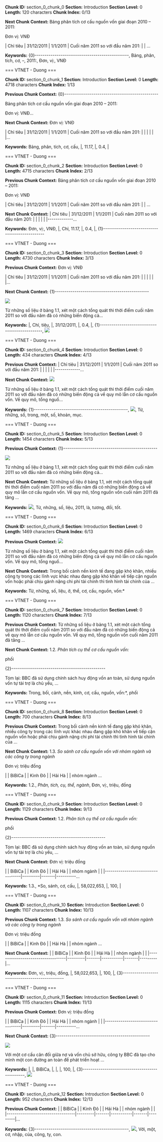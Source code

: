 **Chunk ID:** section_0_chunk_0
**Section:** Introduction
**Section Level:** 0
**Length:** 120 characters
**Chunk Index:** 0/13

**Next Chunk Context:**
Bảng phân tích cơ cấu nguồn vốn giai đoạn 2010 – 2011:

Đơn vị: VNĐ

| Chỉ tiêu                            | 31/12/2011             | 1/1/2011     | Cuối năm 2011 so với đầu năm 201: |              | ...

**Keywords:** {0}------------------------------------------------, Bảng, phân, tích, cơ, –, 2011:, Đơn, vị:, VNĐ

=== VTNET - Duong ===

**Chunk ID:** section_0_chunk_1
**Section:** Introduction
**Section Level:** 0
**Length:** 4718 characters
**Chunk Index:** 1/13

**Previous Chunk Context:**
{0}------------------------------------------------

Bảng phân tích cơ cấu nguồn vốn giai đoạn 2010 – 2011:

Đơn vị: VNĐ...

**Next Chunk Context:**
Đơn vị: VNĐ

| Chỉ tiêu                            | 31/12/2011             | 1/1/2011     | Cuối năm 2011 so với đầu năm 201: |              |                        |               |             |
|...

**Keywords:** Bảng, phân, tích, cơ, cấu, |, 11.17, |, 0.4, |

=== VTNET - Duong ===

**Chunk ID:** section_0_chunk_2
**Section:** Introduction
**Section Level:** 0
**Length:** 4715 characters
**Chunk Index:** 2/13

**Previous Chunk Context:**
Bảng phân tích cơ cấu nguồn vốn giai đoạn 2010 – 2011:

Đơn vị: VNĐ

| Chỉ tiêu                            | 31/12/2011             | 1/1/2011     | Cuối năm 2011 so với đầu năm 201: |              | ...

**Next Chunk Context:**
| Chỉ tiêu                            | 31/12/2011             | 1/1/2011     | Cuối năm 2011 so với đầu năm 201: |              |                        |               |             |
|-------------...

**Keywords:** Đơn, vị:, VNĐ, |, Chỉ, 11.17, |, 0.4, |, {1}------------------------------------------------

=== VTNET - Duong ===

**Chunk ID:** section_0_chunk_3
**Section:** Introduction
**Section Level:** 0
**Length:** 4730 characters
**Chunk Index:** 3/13

**Previous Chunk Context:**
Đơn vị: VNĐ

| Chỉ tiêu                            | 31/12/2011             | 1/1/2011     | Cuối năm 2011 so với đầu năm 201: |              |                        |               |             |
|...

**Next Chunk Context:**
{1}------------------------------------------------

![](_page_1_Figure_0.jpeg)

Từ những số liệu ở bảng 1.1, xét một cách tổng quát thì thời điểm cuối năm
2011 so với đầu năm đã có những biến động cả...

**Keywords:** |, Chỉ, tiêu, |, 31/12/2011, |, 0.4, |, {1}------------------------------------------------, ![](_page_1_Figure_0.jpeg)

=== VTNET - Duong ===

**Chunk ID:** section_0_chunk_4
**Section:** Introduction
**Section Level:** 0
**Length:** 434 characters
**Chunk Index:** 4/13

**Previous Chunk Context:**
| Chỉ tiêu                            | 31/12/2011             | 1/1/2011     | Cuối năm 2011 so với đầu năm 201: |              |                        |               |             |
|-------------...

**Next Chunk Context:**
![](_page_1_Figure_0.jpeg)

Từ những số liệu ở bảng 1.1, xét một cách tổng quát thì thời điểm cuối năm
2011 so với đầu năm đã có những biến động cả về quy mô lẫn cơ cấu nguồn vốn.
Về quy mô, tổng nguồ...

**Keywords:** {1}------------------------------------------------, ![](_page_1_Figure_0.jpeg), Từ, những, số, trong, một, số, khoản, mục.

=== VTNET - Duong ===

**Chunk ID:** section_0_chunk_5
**Section:** Introduction
**Section Level:** 0
**Length:** 1454 characters
**Chunk Index:** 5/13

**Previous Chunk Context:**
{1}------------------------------------------------

![](_page_1_Figure_0.jpeg)

Từ những số liệu ở bảng 1.1, xét một cách tổng quát thì thời điểm cuối năm
2011 so với đầu năm đã có những biến động cả...

**Next Chunk Context:**
Từ những số liệu ở bảng 1.1, xét một cách tổng quát thì thời điểm cuối năm
2011 so với đầu năm đã có những biến động cả về quy mô lẫn cơ cấu nguồn vốn.
Về quy mô, tổng nguồn vốn cuối năm 2011 đã tăng ...

**Keywords:** ![](_page_1_Figure_0.jpeg), Từ, những, số, liệu, 2011, là, tương, đối, tốt.

=== VTNET - Duong ===

**Chunk ID:** section_0_chunk_6
**Section:** Introduction
**Section Level:** 0
**Length:** 1469 characters
**Chunk Index:** 6/13

**Previous Chunk Context:**
![](_page_1_Figure_0.jpeg)

Từ những số liệu ở bảng 1.1, xét một cách tổng quát thì thời điểm cuối năm
2011 so với đầu năm đã có những biến động cả về quy mô lẫn cơ cấu nguồn vốn.
Về quy mô, tổng nguồ...

**Next Chunk Context:**
Trong bối cảnh nền kinh tế đang gặp khó khăn, nhiều công ty trong các lĩnh
vực khác nhau đang gặp khó khăn về tiếp cận nguồn vốn hoặc phải chịu gánh nặng
chi phí tài chính thì tình hình tài chính của ...

**Keywords:** Từ, những, số, liệu, ở, thể, cơ, cấu, nguồn, vốn:*

=== VTNET - Duong ===

**Chunk ID:** section_0_chunk_7
**Section:** Introduction
**Section Level:** 0
**Length:** 1120 characters
**Chunk Index:** 7/13

**Previous Chunk Context:**
Từ những số liệu ở bảng 1.1, xét một cách tổng quát thì thời điểm cuối năm
2011 so với đầu năm đã có những biến động cả về quy mô lẫn cơ cấu nguồn vốn.
Về quy mô, tổng nguồn vốn cuối năm 2011 đã tăng ...

**Next Chunk Context:**
1.2. *Phân tích cụ thể cơ cấu nguồn vốn:*

phối

{2}------------------------------------------------

Tóm lại: BBC đã sử dụng chính sách huy động vốn an toàn, sử dụng nguồn
vốn tự tài trợ là chủ yếu, ...

**Keywords:** Trong, bối, cảnh, nền, kinh, cơ, cấu, nguồn, vốn:*, phối

=== VTNET - Duong ===

**Chunk ID:** section_0_chunk_8
**Section:** Introduction
**Section Level:** 0
**Length:** 700 characters
**Chunk Index:** 8/13

**Previous Chunk Context:**
Trong bối cảnh nền kinh tế đang gặp khó khăn, nhiều công ty trong các lĩnh
vực khác nhau đang gặp khó khăn về tiếp cận nguồn vốn hoặc phải chịu gánh nặng
chi phí tài chính thì tình hình tài chính của ...

**Next Chunk Context:**
1.3. *So sánh cơ cấu nguồn vốn với nhóm ngành và các công ty trong ngành*

Đơn vị: triệu đồng

|                                   | BiBiCa  |       | Kinh Đô   |       | Hải Hà  |       | nhóm ngành ...

**Keywords:** 1.2., *Phân, tích, cụ, thể, ngành*, Đơn, vị:, triệu, đồng

=== VTNET - Duong ===

**Chunk ID:** section_0_chunk_9
**Section:** Introduction
**Section Level:** 0
**Length:** 1129 characters
**Chunk Index:** 9/13

**Previous Chunk Context:**
1.2. *Phân tích cụ thể cơ cấu nguồn vốn:*

phối

{2}------------------------------------------------

Tóm lại: BBC đã sử dụng chính sách huy động vốn an toàn, sử dụng nguồn
vốn tự tài trợ là chủ yếu, ...

**Next Chunk Context:**
Đơn vị: triệu đồng

|                                   | BiBiCa  |       | Kinh Đô   |       | Hải Hà  |       | nhóm ngành |       |
|-----------------------------------|---------|-------|----------...

**Keywords:** 1.3., *So, sánh, cơ, cấu, |, 58,022,653, |, 100, |

=== VTNET - Duong ===

**Chunk ID:** section_0_chunk_10
**Section:** Introduction
**Section Level:** 0
**Length:** 1107 characters
**Chunk Index:** 10/13

**Previous Chunk Context:**
1.3. *So sánh cơ cấu nguồn vốn với nhóm ngành và các công ty trong ngành*

Đơn vị: triệu đồng

|                                   | BiBiCa  |       | Kinh Đô   |       | Hải Hà  |       | nhóm ngành ...

**Next Chunk Context:**
|                                   | BiBiCa  |       | Kinh Đô   |       | Hải Hà  |       | nhóm ngành |       |
|-----------------------------------|---------|-------|-----------|-------|---------|...

**Keywords:** Đơn, vị:, triệu, đồng, |, 58,022,653, |, 100, |, {3}------------------------------------------------

=== VTNET - Duong ===

**Chunk ID:** section_0_chunk_11
**Section:** Introduction
**Section Level:** 0
**Length:** 1115 characters
**Chunk Index:** 11/13

**Previous Chunk Context:**
Đơn vị: triệu đồng

|                                   | BiBiCa  |       | Kinh Đô   |       | Hải Hà  |       | nhóm ngành |       |
|-----------------------------------|---------|-------|----------...

**Next Chunk Context:**
{3}------------------------------------------------

![](_page_3_Figure_0.jpeg)

Với một cơ cấu cân đối giữa nợ và vốn chủ sở hữu, công ty BBC đã
tạo cho mình một con đường an toàn để phát triển hoạt ...

**Keywords:** |, |, BiBiCa, |, |, |, 100, |, {3}------------------------------------------------, ![](_page_3_Figure_0.jpeg)

=== VTNET - Duong ===

**Chunk ID:** section_0_chunk_12
**Section:** Introduction
**Section Level:** 0
**Length:** 952 characters
**Chunk Index:** 12/13

**Previous Chunk Context:**
|                                   | BiBiCa  |       | Kinh Đô   |       | Hải Hà  |       | nhóm ngành |       |
|-----------------------------------|---------|-------|-----------|-------|---------|...

**Keywords:** {3}------------------------------------------------, ![](_page_3_Figure_0.jpeg), Với, một, cơ, nhập, của, công, ty, con.
